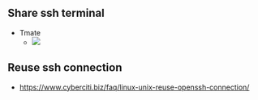 ## Share ssh terminal

- Tmate
  - ![](https://miro.medium.com/max/1200/1*_Eu85sCAm8tQaziKXyUVlg.gif)

## Reuse ssh connection
- https://www.cyberciti.biz/faq/linux-unix-reuse-openssh-connection/